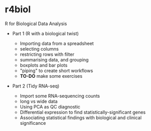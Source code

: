# r4biol
R for Biological Data Analysis

- Part 1 (R with a biological twist)
  + Importing data from a spreadsheet
  + selecting columns
  + restricting rows with filter
  + summarising data, and grouping
  + boxplots and bar plots
  + "piping" to create short workflows
  + **TO-DO** make some exercises

- Part 2 (Tidy RNA-seq)

  + Import some RNA-sequencing counts
  + long vs wide data
  + Using PCA as QC diagnostic
  + Differential expression to find statistically-significant genes
  + Associating statistical findings with biological and clinical significance
  